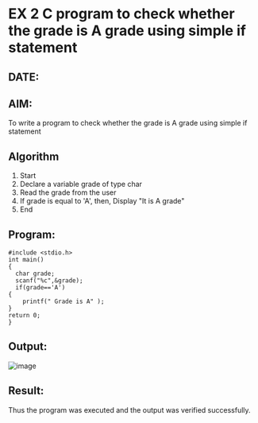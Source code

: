 # EX 2 C program to check whether the grade is A grade using simple if statement
## DATE:
## AIM:
To write a program to check whether the grade is A grade using simple if statement

## Algorithm
1. Start
2. Declare a variable grade of type char
3. Read the grade from the user
4. If grade is equal to 'A', then, Display "It is A grade"
5. End

## Program:
```
#include <stdio.h>
int main()
{
  char grade;
  scanf("%c",&grade);
  if(grade=='A')
{
    printf(" Grade is A" );
}
return 0;
}
```
## Output:
![image](https://github.com/user-attachments/assets/a8c66287-0ac6-46c4-a10b-768115873260)

## Result:
Thus the program was executed and the output was verified successfully.
